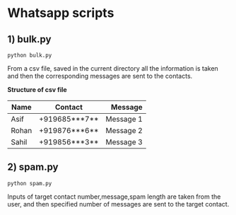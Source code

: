 # Whatsapp scripts

## 1) bulk.py<br/>
```
python bulk.py
```
From a csv file, saved in the current directory all the information is taken and then the corresponding messages are sent to the contacts.</br>

<p><b>Structure of csv file</b></p>

| Name     |    Contact         |  Message     |
|----------|:------------------:|-------------:|
| Asif     | +919685\*\*\*7\*\* | Message 1    |
| Rohan    | +919876\*\*\*6\*\* | Message 2    |
| Sahil    | +919856\*\*\*3\*\* | Message 3    |



## 2) spam.py<br/>
```
python spam.py
```
Inputs of target contact number,message,spam length are taken from the user, and then specified number of messages are sent to the target contact.
